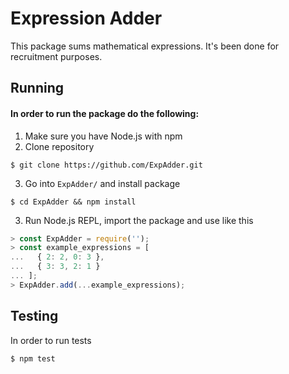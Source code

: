 # Expression Adder
This package sums mathematical expressions.
It's been done for recruitment purposes.

## Running

#### In order to run the package do the following:
1. Make sure you have Node.js with npm
2. Clone repository
```
$ git clone https://github.com/ExpAdder.git
```
3. Go into `ExpAdder/` and install package
```
$ cd ExpAdder && npm install
```
3. Run Node.js REPL, import the package and use like this
```javascript
> const ExpAdder = require('');
> const example_expressions = [
...   { 2: 2, 0: 3 },
...   { 3: 3, 2: 1 }
... ];
> ExpAdder.add(...example_expressions);
```

## Testing
In order to run tests
```
$ npm test
```